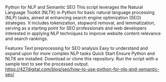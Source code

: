 Python for NLP and Semantic SEO
This script leverages the Natural Language Toolkit (NLTK) in Python for basic natural language processing (NLP) tasks, aimed at enhancing search engine optimization (SEO) strategies. It includes tokenization, stopword removal, and lemmatization, serving as a starting point for SEO professionals and web developers interested in applying NLP techniques to improve website content relevance and search rankings.

Features
Text preprocessing for SEO analysis
Easy to understand and expand upon for more complex NLP tasks
Quick Start
Ensure Python and NLTK are installed.
Download or clone this repository.
Run the script with a sample text to see the processed output.
https://427digital.com/blog/seo/how-to-use-python-for-nlp-and-semantic-seo/
